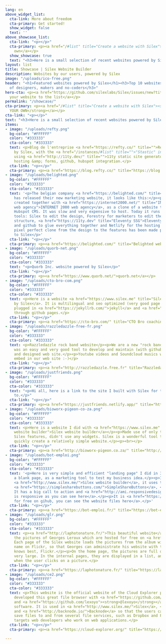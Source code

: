 ```yaml
---
lang: en
above_widget_list:
  cta-link: More about freedom
  cta-primary: Get started!
  show_widget: false
  text: ''
above_showcase_list:
  cta-link: "<p></p>"
  cta-primary: <p><a href="/#list" title="Create a website with Silex">Create your
    own</a></p>
  show_showcase: true
  text: "<h3>Here is a small selection of recent websites powered by Silex</h3>"
layout: list
title: Showcase | Silex Website Builder
description: Websites by our users, powered by Silex
image: "/uploads/ico-free.png"
header: "<h1>Featured websites powered by Silex</h1><h3>Top 10 websites by the community
  of designers, makers and no-coders</h3>"
hero-cta: <p><a href="https://github.com/silexlabs/Silex/issues/new?title=My%20Silex%20website&amp;body=Here%20is%20a%20link%20to%20a%20website%20I%20did%20with%20Silex:&amp;labels=showcase">Add
  your website to the list</a></p>
permalink: "/showcase/"
cta-primary: <p><a href="/#list" title="Create a website with Silex"><strong>CREATE
  YOUR OWN</strong></a></p>
cta-link: "<p></p>"
text: "<h3>Here is a small selection of recent websites powered by Silex</h3>"
items:
- image: "/uploads/refty.png"
  bg-color: "#FFFFFF"
  color: "#333333"
  cta-color: "#333333"
  text: <p>Blog de l'entreprise <a href="https://refty.co/" title="">Refty</a>. Powered
    by Silex, with the <a href="/instances/#list" title="">"Stastic" instance</a>,
    using <a href="http://11ty.dev/" title="">11ty static site generator</a>, netlify
    hosting &amp; forms, github, hubspot integration.</p>
  cta-link: "<p></p>"
  cta-primary: <p><a href="https://blog.refty.co/" title="https://blog.refty.co/">blog.refty.co</a></p>
- image: "/uploads/belighted.png"
  bg-color: "#FFFFFF"
  color: "#333333"
  cta-color: "#333333"
  text: '<p>The belgian company <a href="https://belighted.com/" title="Belighted">Belighted</a>
    has released their new marketing website, it looks like this:</p><p>It has been
    created together with <a href="https://internet2000.net/" title="INTERNET 2000
    web agency">INTERNET 2000 web agency</a>, as a clone of a website they made in
    Hubspot CMS. It was slow and very expensive to host. Today it runs with JAMstack
    tools: Silex to edit the design, Forestry for marketers to edit the content and
    structure, <a href="https://11ty.dev" title="Eleventy SSG">Eleventy</a> (11ty)
    and github to glue everything together and Netlify for the hosting and forms A
    pixel perfect clone from the design to the features has been made possible thanks
    to Silex</p>'
  cta-link: "<p></p>"
  cta-primary: <p><a href="https://belighted.com/" title="Belighted website">belighted.com</a></p>
- image: "/uploads/quorb-net.png"
  bg-color: "#FFFFFF"
  color: "#333333"
  cta-color: "#333333"
  text: "<p>Quorb Inc. website powered by Silex</p>"
  cta-link: "<p></p>"
  cta-primary: <p><a href="https://www.quorb.net/">quorb.net</a></p>
- image: "/uploads/cto-bro-com.png"
  bg-color: "#FFFFFF"
  color: "#333333"
  cta-color: "#333333"
  text: <p>Here is a website <a href="https://www.silex.me" title="Silex website builder">powered
    by Silex</a>. It is multilingual and seo optimized (very good page rank). It is
    plugged in <a href="https://jekyllrb.com/">jekyll</a> and <a href="https://www.siteleaf.com/">sitelaf</a>
    through github pages.</p>
  cta-link: "<p></p>"
  cta-primary: <p><a href="https://cto-bro.com/" title="CTO Bro coaching CTOs">cto-bro.com</a></p>
- image: "/uploads/razzledazzle-free-fr.png"
  bg-color: "#FFFFFF"
  color: "#333333"
  cta-color: "#333333"
  text: <p>Razzledazzle rock band website</p><p>We are a new "rock band" and silex.me
    was an easy and very good tool to develop and maintain (with github) our modern
    and designed web site.</p><p>Youtube videos and Soundcloud musics were easily
    embed in our web site :-)</p>
  cta-link: "<p></p>"
  cta-primary: <p><a href="http://razzledazzle.free.fr" title="Razzledazzle rock band">razzledazzle.free.fr</a></p>
- image: "/uploads/justfriends.png"
  bg-color: "#FFFFFF"
  color: "#333333"
  cta-color: "#333333"
  text: "<p>Hi all, here is a link to the site I built with Silex for the band I belong
    to.</p>"
  cta-link: "<p></p>"
  cta-primary: <p><a href="https://justfriends.netlify.app/" title="https://justfriends.netlify.app/">justfriends.netlify.app</a></p>
- image: "/uploads/bioworx-pigeon-co-za.png"
  bg-color: "#FFFFFF"
  color: "#333333"
  cta-color: "#333333"
  text: <p>Here is a website I did with <a href="https://www.silex.me" title="Silex
    website builder">Silex website builder</a></p><p>Made use of only the standard
    Silex features, didn't use any widgets. Silex is a wonderful tool to easily and
    quickly create a relatively simple website.</p><p><br></p>
  cta-link: "<p></p>"
  cta-primary: <p><a href="http://bioworx-pigeon.co.za/" title="http://bioworx-pigeon.co.za/">bioworx-pigeon.co.za</a></p>
- image: "/uploads/bot-emploi.png"
  bg-color: "#FFFFFF"
  color: "#333333"
  cta-color: "#333333"
  text: '<p>Here is very simple and efficient "landing page" I did in 3 hours from
    a blank page, as a marketing tool to test my business idea.</p><p>It is made with
    <a href="http://www.silex.me/">Silex website builder</a>, it uses these "widgets":
    <a href="https://simplesharebuttons.com/">SimpleShareButtons</a>, <a href="https://formspree.io/">Formspree</a>.
    It has a big call to action and <a href="http://ami.responsivedesign.is/?url=https%3A%2F%2Fsingchan.github.io%2Fbot-emploi%2F">it
    is responsive as you can see here</a>.</p><p>It is <a href="https://github.com/singchan/bot-emploi">hosted
    for free on gihub, you can see the website files here</a>.</p>'
  cta-link: "<p></p>"
  cta-primary: <p><a href="https://bot-emploi.fr/" title="https://bot-emploi.fr/">bot-emploi.fr</a></p>
- image: "/uploads/glr.png"
  bg-color: "#FFFFFF"
  color: "#333333"
  cta-color: "#333333"
  text: <p><a href="http://laphotonature.fr/">This beautiful website</a> displays
    the pictures of Georges Leroux which are hosted for free on <a href="https://www.flickr.com/">Flickr</a>.
    Each page of the Silex website loads the pictures from the album with the same
    name on Flickr, so that Georges can administrate his website with the tool he
    knows best, Flickr.</p><p>On the home page, the pictures are full quality and
    very large. In the internal pages, they are displayed in a list, and made bigger
    when the user clicks on a picture.</p>
  cta-link: "<p></p>"
  cta-primary: <p><a href="https://laphotonature.fr/" title="https://laphotonature.fr/">laphotonature.fr</a></p>
- image: "/uploads/ce2.png"
  bg-color: "#FFFFFF"
  color: "#333333"
  cta-color: "#333333"
  text: <p>This website is the official website of the Cloud Explorer project. We
    developed this great file browser with <a href="https://github.com/zabojad"><strong>@zabojad</strong></a>
    and <a href="https://github.com/lexoyo"><strong>@lexoyo</strong></a> as a free
    software. It is used in <a href="http://www.silex.me/">Silex</a>, <a href="http://responsize.org/">Responsize</a>
    and <a href="http://backnode.io/">Backnode</a> so that the users can open and
    save files to and from several file services, such as Dropbox and FTP.</p><p>It
    targets web developers who work on web applications.</p>
  cta-link: "<p></p>"
  cta-primary: <p><a href="https://cloud-explorer.org/" title="https://cloud-explorer.org/">cloud-explorer.org</a></p>

---
```

